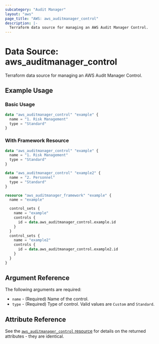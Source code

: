 ```yaml
---
subcategory: "Audit Manager"
layout: "aws"
page_title: "AWS: aws_auditmanager_control"
description: |-
  Terraform data source for managing an AWS Audit Manager Control.
---
```


# Data Source: aws_auditmanager_control

Terraform data source for managing an AWS Audit Manager Control.

## Example Usage

### Basic Usage

```terraform
data "aws_auditmanager_control" "example" {
  name = "1. Risk Management"
  type = "Standard"
}
```

### With Framework Resource

```terraform
data "aws_auditmanager_control" "example" {
  name = "1. Risk Management"
  type = "Standard"
}

data "aws_auditmanager_control" "example2" {
  name = "2. Personnel"
  type = "Standard"
}

resource "aws_auditmanager_framework" "example" {
  name = "example"

  control_sets {
    name = "example"
    controls {
      id = data.aws_auditmanager_control.example.id
    }
  }
  control_sets {
    name = "example2"
    controls {
      id = data.aws_auditmanager_control.example2.id
    }
  }
}
```

## Argument Reference

The following arguments are required:

* `name` - (Required) Name of the control.
* `type` - (Required) Type of control. Valid values are `Custom` and `Standard`.

## Attribute Reference

See the [`aws_auditmanager_control` resource](/docs/providers/aws/r/auditmanager_control.html) for details on the returned attributes - they are identical.
